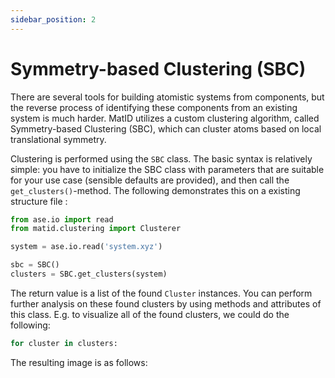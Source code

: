 ```yaml
---
sidebar_position: 2
---
```


# Symmetry-based Clustering (SBC)

There are several tools for building atomistic systems from components, but the
reverse process of identifying these components from an existing system is much
harder. MatID utilizes a custom clustering algorithm, called Symmetry-based
Clustering (SBC), which can cluster atoms based on local translational symmetry.

Clustering is performed using the `SBC` class. The basic syntax is relatively
simple: you have to initialize the SBC class with parameters that are suitable
for your use case (sensible defaults are provided), and then call the
`get_clusters()`-method. The following demonstrates this on a existing structure
file [](system.xyz):

```python
from ase.io import read
from matid.clustering import Clusterer

system = ase.io.read('system.xyz')

sbc = SBC()
clusters = SBC.get_clusters(system)
```

The return value is a list of the found `Cluster` instances. You can perform
further analysis on these found clusters by using methods and attributes of this
class. E.g. to visualize all of the found clusters, we could do the following:

```python
for cluster in clusters:

```

The resulting image is as follows: